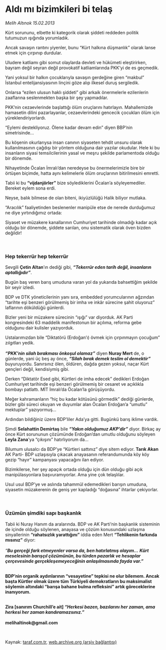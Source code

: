 # Aldı mı bizimkileri bi telaş

*Melih Altınok 15.02.2013*

<div class="yazi"><p>Kürt sorununu, elbette ki kategorik olarak şiddeti reddeden politik tutumuzun ışığında yorumladık. </p>
<p>Ancak savaşın rantını yiyenler, bunu “Kürt halkına düşmanlık” olarak lanse etmek için çırpınıp durdular.</p>
<p>Uludere katliamı gibi somut olaylarda devleti ve hükümeti eleştirirken, bayram değil seyran değil provokatif katliamlarında PKK’yi de es geçmedik. </p>
<p>Yani yoksul bir halkın çocuklarıyla savaşın gerdeğine giren “makbul” İstanbul entelijansiyasının linçini göze alıp ilkesel duruş sergiledik. </p>
<p>Onlarsa “ezilen ulusun haklı şiddeti” gibi arkaik önermelerle ezilenlerin zaaflarına seslenmekten başka bir şey yapmadılar.</p>
<p>PKK’nin cezaevlerinde başlattığı ölüm oruçlarını hatırlayın. Mahallemizde hamasetin dilini pazarlayanlar, cezaevlerindeki gencecik çocukları ölüm için yüreklendiriyorlardı. </p>
<p>“Eylemi destekliyoruz. Ölene kadar devam edin” diyen BBP’nin simetrisinde...</p>
<p>Bu köşenin okurlarıysa insan canının siyaseten tehdit unsuru olarak kullanılmasının çağdışı bir yöntem olduğuna dair yazılar okudular. Hele ki bu insanların siyasi temsilcilerinin yasal ve meşru şekilde parlamentoda olduğu bir dönemde.</p>
<p>Nihayetinde Öcalan İmralı’dan neredeyse bu önermelerimizle bire bir örtüşen biçimde, hatta aynı kelimelerle ölüm oruçlarının bitirilmesini emretti.</p>
<p>Tabii ki bu <b>“vijdanjörler”</b> bize söylediklerini Öcalan’a söyleyemediler. Bereket eylem sona erdi.</p>
<p>Neyse, balık bilmese de olan biteni, ikiyüzlülüğü Halik biliyor mutlaka.</p>
<p>“Aracılık” faaliyetinden beslenenler manipüle etse de nerede durduğumuz ne diye yırtındığımız ortada:</p>
<p>Siyaset ve müzakere kanallarının Cumhuriyet tarihinde olmadığı kadar açık olduğu bir dönemde, şiddete sarılan, onu sistematik olarak öven bizden değildir!<br/><br/><br/></p>
<h3>Hep tekerrür hep tekerrür</h3>
<p>Sevgili <b>Çetin Altan</b>’ın dediği gibi, <b><i>“Tekerrür eden tarih değil, insanların aptallığıdır”</i></b>.</p>
<p>Bugün baş veren barış umuduna varan yol da yukarıda bahsettiğim şekilde bir seyir izledi.</p>
<p>BDP ve DTK yöneticilerinin yanı sıra, embedded yorumcularının ağzından “tarihte eşi benzeri görülmemiş bir imha ve inkâr sürecine şahit oluyoruz” laflarının döküldüğü günlerdi.</p>
<p>Bizler yeni bir müzakere sürecinin “ışığı” var diyorduk. AK Parti kongresindeki 63 maddelik manifestonun bir açılıma, reforma gebe olduğunu dair kulisler yazıyorduk.</p>
<p>Ustalarımızdan bile “Diktatörü (Erdoğan’ı) övmek için çırpınmayın çocuğum” zılgıtları yedik.<br/><br/><b><i>“PKK’nin silah bırakması önkoşul olamaz”</i></b> diyen <b>Nuray Mert</b> de, o günlerde, yani üç beş ay önce, <b><i>“Silah bırak demek teslim ol demektir”</i></b> buyuruyordu. Sanırsınız ölen, öldüren, dağda gezen yoksul, naçar Kürt gençleri değil, kendisiymiş gibi.</p>
<p>Derken “Diktatör Esed gibi, Kürtleri de imha edecek” dedikleri Erdoğan Cumhuriyet tarihinde eşi benzeri görülmemiş bir cesaret ve açıklıkla bombayı patlattı. MİT İmralı’da Öcalan’la görüşüyordu. </p>
<p>Meğer kahramanların “hiç bu kadar kötüsünü görmedik” dediği günlerde, bizler gibi süreci okuyan ve duyumlar alan Öcalan Erdoğan’a “umutlu” mektuplar” yazıyormuş...</p>
<p>Ardından bildiğiniz üzere BDP’liler Ada’ya gitti. Bugünkü barış iklime vardık.</p>
<p>Şimdi <b>Selahattin Demirtaş</b> bile <b><i>“</i></b><b><i>Yakın olduğumuz AKP’dir”</i></b> diyor. Birkaç ay önce Kürt sorununun çözümünde Erdoğan’dan umutlu olduğunu söyleyen <b>Leyla Zana</b>’ya “çıkışını” hatırlıyorum da...</p>
<p>Bilumum ulusalcı da BDP’ye “Kürtleri sattınız” diye sitem ediyor. <b>Tarık Akan</b> AK Parti- BDP uzlaşısıyla çıkacak anayasanın referandumunda köy köy gezip “hayır” kampanyası yapacağını ilan ediyor. </p>
<p>Bizimkilerse, her şey apaçık ortada olduğu için dün olduğu gibi açık manipülasyonlara başvuramıyorlar. Ama yine çok telaşlılar.</p>
<p>Usul usul BDP’ye ve aslında tahammül edemedikleri barışın umuduna, siyasetin müzakerenin de geniş yer kapladığı “doğasına” ihtarlar çekiyorlar.<br/><br/><br/></p>
<h3>Üzümün şimdiki sapı başkanlık</h3>
<p>Tabii ki Nuray Hanım da aralarında. BDP ve AK Parti’nin başkanlık sisteminin de içinde olduğu söylenen, anayasa ve çözüm konusundaki uzlaşma sinyallerinin <b>“rahatsızlık yarattığını”</b> iddia eden Mert <b>“Tehlikenin farkında mısınız”</b> diyor:<br/><br/><i>“<strong>Bu gerçeği fark etmeyenler varsa da, ben hatırlatmış olayım...</strong> <strong>Kürt meselesinin barışçıl çözümünün, bu türden pazarlık ve hesaplar çerçevesinde gerçekleşemeyeceğinin anlaşılmasında fayda var.” </strong></i></p>
<p><strong><br/>BDP’nin organik aydınlarının “vesayetine” tepkisi ne olur bilemem. Ancak başta Kürtler olmak üzere tüm Türkiyeli demokratların bu maksimalist söylemin altındaki “barışa bahane bulma refleksini” artık göreceklerine inanıyorum.</strong></p>
<p><strong><br/>Zira [sanırım Churchill’e ait] </strong><b><i>“Herkesi bazen, bazılarını her zaman, ama herkesi her zaman kandıramazsınız.”<br/><br/></i></b><b>melihaltinok@gmail.com</b></p>
<p> </p>
</div>

Kaynak: [taraf.com.tr](http://www.taraf.com.tr/melih-altinok/makale-aldi-mi-bizimkileri-bi-telas.htm), [web.archive.org (arşiv bağlantısı)](http://web.archive.org/web/20131101181113/http://www.taraf.com.tr/melih-altinok/makale-aldi-mi-bizimkileri-bi-telas.htm)

